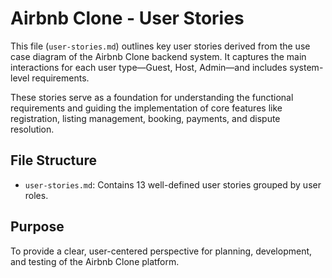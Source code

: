 # Airbnb Clone - User Stories

This file (`user-stories.md`) outlines key user stories derived from the use case diagram of the Airbnb Clone backend system. It captures the main interactions for each user type—Guest, Host, Admin—and includes system-level requirements.

These stories serve as a foundation for understanding the functional requirements and guiding the implementation of core features like registration, listing management, booking, payments, and dispute resolution.

## File Structure

- `user-stories.md`: Contains 13 well-defined user stories grouped by user roles.

## Purpose

To provide a clear, user-centered perspective for planning, development, and testing of the Airbnb Clone platform.

